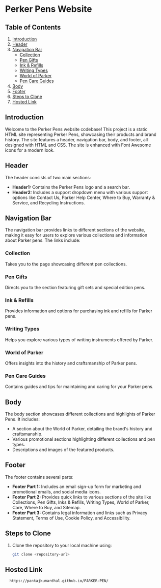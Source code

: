 # Perker Pens Website

## Table of Contents
1. [Introduction](#introduction)
2. [Header](#header)
3. [Navigation Bar](#navigation-bar)
   - [Collection](#collection)
   - [Pen Gifts](#pen-gifts)
   - [Ink & Refills](#ink--refills)
   - [Writing Types](#writing-types)
   - [World of Parker](#world-of-parker)
   - [Pen Care Guides](#pen-care-guides)
4. [Body](#body)
5. [Footer](#footer)
6. [Steps to Clone](#steps-to-clone)
7. [Hosted Link](#hosted-link)

## Introduction
Welcome to the Perker Pens website codebase! This project is a static HTML site representing Perker Pens, showcasing their products and brand history. The site features a header, navigation bar, body, and footer, all designed with HTML and CSS. The site is enhanced with Font Awesome icons for a modern look.

## Header
The header consists of two main sections:
- **Header1:** Contains the Perker Pens logo and a search bar.
- **Header2:** Includes a support dropdown menu with various support options like Contact Us, Parker Help Center, Where to Buy, Warranty & Service, and Recycling Instructions.

## Navigation Bar
The navigation bar provides links to different sections of the website, making it easy for users to explore various collections and information about Parker pens. The links include:

### Collection
Takes you to the page showcasing different pen collections.

### Pen Gifts
Directs you to the section featuring gift sets and special edition pens.

### Ink & Refills
Provides information and options for purchasing ink and refills for Parker pens.

### Writing Types
Helps you explore various types of writing instruments offered by Parker.

### World of Parker
Offers insights into the history and craftsmanship of Parker pens.

### Pen Care Guides
Contains guides and tips for maintaining and caring for your Parker pens.

## Body
The body section showcases different collections and highlights of Parker Pens. It includes:
- A section about the World of Parker, detailing the brand's history and craftsmanship.
- Various promotional sections highlighting different collections and pen types.
- Descriptions and images of the featured products.

## Footer
The footer contains several parts:
- **Footer Part 1:** Includes an email sign-up form for marketing and promotional emails, and social media icons.
- **Footer Part 2:** Provides quick links to various sections of the site like Collections, Pen Gifts, Inks & Refills, Writing Types, World of Parker, Care, Where to Buy, and Sitemap.
- **Footer Part 3:** Contains legal information and links such as Privacy Statement, Terms of Use, Cookie Policy, and Accessibility.

## Steps to Clone
1. Clone the repository to your local machine using:
   ```bash
   git clone <repository-url>
## Hosted Link   
   ```bash
     https://pankajkumardhal.github.io/PARKER-PEN/
